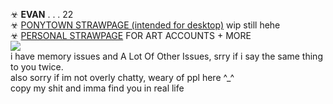 ☣ **EVAN** . . .  22 <br/>
☣ [PONYTOWN STRAWPAGE (intended for desktop)](https://bugdog.straw.page) wip still hehe
<br/>
☣ [PERSONAL STRAWPAGE](https://w0lf.straw.page) FOR ART ACCOUNTS + MORE  <br/> 
<img src="https://gifcity.carrd.co/assets/images/gallery39/59e6c9a7.gif?v=47652796">
</a>
<br/>
i have memory issues and A Lot Of Other Issues, srry if i say the same thing to you twice. <br/> also sorry if im not overly chatty, weary of ppl here ^_^
<br/>
copy my shit and imma find you in real life
